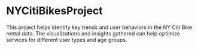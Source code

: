 # NYCitiBikesProject
This project helps identify key trends and user behaviors in the NY Citi Bike rental data. The visualizations and insights gathered can help optimize services for different user types and age groups.
